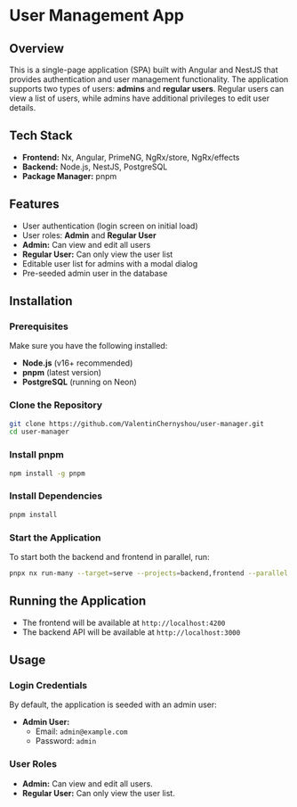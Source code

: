 # User Management App

## Overview
This is a single-page application (SPA) built with Angular and NestJS that provides authentication and user management functionality. The application supports two types of users: **admins** and **regular users**. Regular users can view a list of users, while admins have additional privileges to edit user details.

## Tech Stack
- **Frontend:** Nx, Angular, PrimeNG, NgRx/store, NgRx/effects
- **Backend:** Node.js, NestJS, PostgreSQL
- **Package Manager:** pnpm

## Features
- User authentication (login screen on initial load)
- User roles: **Admin** and **Regular User**
- **Admin:** Can view and edit all users
- **Regular User:** Can only view the user list
- Editable user list for admins with a modal dialog
- Pre-seeded admin user in the database

## Installation
### Prerequisites
Make sure you have the following installed:
- **Node.js** (v16+ recommended)
- **pnpm** (latest version)
- **PostgreSQL** (running on Neon)

### Clone the Repository
```sh
git clone https://github.com/ValentinChernyshou/user-manager.git
cd user-manager
```

### Install pnpm
```sh
npm install -g pnpm
```

### Install Dependencies
```sh
pnpm install
```

### Start the Application
To start both the backend and frontend in parallel, run:

```sh
pnpx nx run-many --target=serve --projects=backend,frontend --parallel
```

## Running the Application
- The frontend will be available at `http://localhost:4200`
- The backend API will be available at `http://localhost:3000`

## Usage
### Login Credentials
By default, the application is seeded with an admin user:

- **Admin User:**
  - Email: `admin@example.com`
  - Password: `admin`

### User Roles
- **Admin:** Can view and edit all users.
- **Regular User:** Can only view the user list.